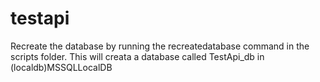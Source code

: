 # testapi

Recreate the database by running the recreatedatabase command in the scripts folder. This will creata a database called TestApi_db in (localdb)MSSQLLocalDB
